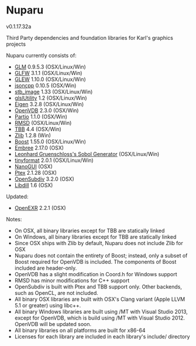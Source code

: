 Nuparu
======

v0.1.17.32a

Third Party dependencies and foundation libraries for Karl's graphics projects

Nuparu currently consists of:

* [GLM](http://glm.g-truc.net/0.9.4/index.html) 0.9.5.3 (OSX/Linux/Win)
* [GLFW](http://www.glfw.org/) 3.1.1 (OSX/Linux/Win)
* [GLEW](http://glew.sourceforge.net/index.html) 1.10.0 (OSX/Linux/Win)
* [jsoncpp](http://sourceforge.net/projects/jsoncpp/) 0.10.5 (OSX/Win)
* [stb_image](https://code.google.com/p/stblib/) 1.33 (OSX/Linux/Win)
* [glslUtility](https://github.com/CIS565-Fall-2012/Project0-Cuda-Checker/blob/master/HW0_MAC/src/glslUtility.cpp) 1.2 (OSX/Linux/Win)
* [Eigen](eigen.tuxfamily.org/) 3.2.8 (OSX/Linux/Win)
* [OpenVDB](http://www.openvdb.org/) 2.3.0 (OSX/Win)
* [Partio](http://www.disneyanimation.com/technology/partio.html) 1.1.0 (OSX/Win)
* [RMSD](http://boscoh.com/code/) (OSX/Linux/Win)
* [TBB](https://www.threadingbuildingblocks.org/) 4.4 (OSX/Win)
* [Zlib](http://www.zlib.net/) 1.2.8 (Win)
* [Boost](www.boost.org) 1.55.0 (OSX/Linux/Win)
* [Embree](https://embree.github.io) 2.17.0 (OSX)
* [Leonhard Gruenschloss's Sobol Generator](http://gruenschloss.org) (OSX/Linux/Win)
* [tinyformat](https://github.com/c42f/tinyformat) 2.0.1 (OSX/Linux/Win)
* [NanoGUI](https://github.com/wjakob/nanogui) (OSX)
* [Ptex](http://ptex.us) 2.1.28 (OSX)
* [OpenSubdiv](http://graphics.pixar.com/opensubdiv/docs/intro.html)  3.2.0 (OSX)
* [Libdill](http://libdill.org) 1.6 (OSX)

Updated:

* [OpenEXR](http://www.openexr.com) 2.2.1 (OSX)

Notes:

* On OSX, all binary libraries except for TBB are statically linked
* On Windows, all binary libraries except for TBB are statically linked
* Since OSX ships with Zlib by default, Nuparu does not include Zlib for OSX
* Nuparu does not contain the entirety of Boost; instead, only a subset of Boost required for OpenVDB is included. The components of Boost included are header-only.
* OpenVDB has a slight modification in Coord.h for Windows support
* RMSD has minor modifications for C++ support
* OpenSubdiv is built with Ptex and TBB support only. Other backends, such as OpenCL, are not included.
* All binary OSX libraries are built with OSX's Clang variant (Apple LLVM 5.1 or greater) using libc++.
* All binary Windows libraries are built using /MT with Visual Studio 2013, except for OpenVDB, which is build using /MT with Visual Studio 2012. OpenVDB will be updated soon.
* All binary libraries on all platforms are built for x86-64
* Licenses for each library are included in each library's include/ directory
